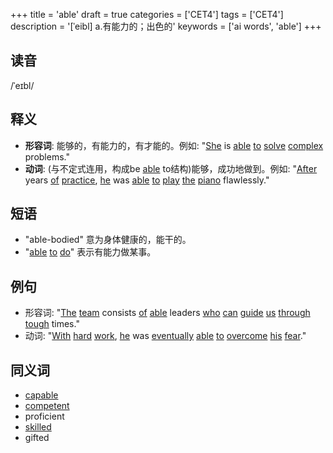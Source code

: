 +++
title = 'able'
draft = true
categories = ['CET4']
tags = ['CET4']
description = '[ˈeibl] a.有能力的；出色的'
keywords = ['ai words', 'able']
+++

## 读音
/ˈeɪbl/

## 释义
- **形容词**: 能够的，有能力的，有才能的。例如: "[She](/post/she/) is [able](/post/able/) [to](/post/to/) [solve](/post/solve/) [complex](/post/complex/) problems."
- **动词**: (与不定式连用，构成be [able](/post/able/) to结构)能够，成功地做到。例如: "[After](/post/after/) years [of](/post/of/) [practice](/post/practice/), [he](/post/he/) was [able](/post/able/) [to](/post/to/) [play](/post/play/) [the](/post/the/) [piano](/post/piano/) flawlessly."

## 短语
- "able-bodied" 意为身体健康的，能干的。
- "[able](/post/able/) [to](/post/to/) [do](/post/do/)" 表示有能力做某事。

## 例句
- 形容词: "[The](/post/the/) [team](/post/team/) consists [of](/post/of/) [able](/post/able/) leaders [who](/post/who/) [can](/post/can/) [guide](/post/guide/) [us](/post/us/) [through](/post/through/) [tough](/post/tough/) times."
- 动词: "[With](/post/with/) [hard](/post/hard/) [work](/post/work/), [he](/post/he/) was [eventually](/post/eventually/) [able](/post/able/) [to](/post/to/) [overcome](/post/overcome/) [his](/post/his/) [fear](/post/fear/)."

## 同义词
- [capable](/post/capable/)
- [competent](/post/competent/)
- proficient
- [skilled](/post/skilled/)
- gifted
